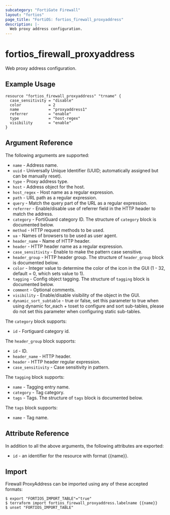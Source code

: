 ```yaml
---
subcategory: "FortiGate Firewall"
layout: "fortios"
page_title: "FortiOS: fortios_firewall_proxyaddress"
description: |-
  Web proxy address configuration.
---
```


# fortios_firewall_proxyaddress
Web proxy address configuration.

## Example Usage

```hcl
resource "fortios_firewall_proxyaddress" "trname" {
  case_sensitivity = "disable"
  color            = 2
  name             = "proxyaddress1"
  referrer         = "enable"
  type             = "host-regex"
  visibility       = "enable"
}
```

## Argument Reference


The following arguments are supported:

* `name` - Address name.
* `uuid` - Universally Unique Identifier (UUID; automatically assigned but can be manually reset).
* `type` - Proxy address type.
* `host` - Address object for the host.
* `host_regex` - Host name as a regular expression.
* `path` - URL path as a regular expression.
* `query` - Match the query part of the URL as a regular expression.
* `referrer` - Enable/disable use of referrer field in the HTTP header to match the address.
* `category` - FortiGuard category ID. The structure of `category` block is documented below.
* `method` - HTTP request methods to be used.
* `ua` - Names of browsers to be used as user agent.
* `header_name` - Name of HTTP header.
* `header` - HTTP header name as a regular expression.
* `case_sensitivity` - Enable to make the pattern case sensitive.
* `header_group` - HTTP header group. The structure of `header_group` block is documented below.
* `color` - Integer value to determine the color of the icon in the GUI (1 - 32, default = 0, which sets value to 1).
* `tagging` - Config object tagging. The structure of `tagging` block is documented below.
* `comment` - Optional comments.
* `visibility` - Enable/disable visibility of the object in the GUI.
* `dynamic_sort_subtable` - true or false, set this parameter to true when using dynamic for_each + toset to configure and sort sub-tables, please do not set this parameter when configuring static sub-tables.

The `category` block supports:

* `id` - Fortiguard category id.

The `header_group` block supports:

* `id` - ID.
* `header_name` - HTTP header.
* `header` - HTTP header regular expression.
* `case_sensitivity` - Case sensitivity in pattern.

The `tagging` block supports:

* `name` - Tagging entry name.
* `category` - Tag category.
* `tags` - Tags. The structure of `tags` block is documented below.

The `tags` block supports:

* `name` - Tag name.


## Attribute Reference

In addition to all the above arguments, the following attributes are exported:
* `id` - an identifier for the resource with format {{name}}.

## Import

Firewall ProxyAddress can be imported using any of these accepted formats:
```
$ export "FORTIOS_IMPORT_TABLE"="true"
$ terraform import fortios_firewall_proxyaddress.labelname {{name}}
$ unset "FORTIOS_IMPORT_TABLE"
```
